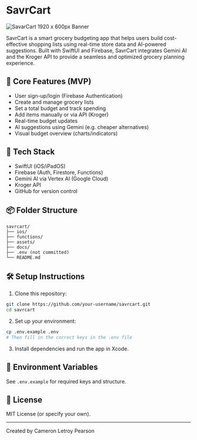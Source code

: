 # SavrCart
![SavarCart 1920 x 600px Banner](https://github.com/user-attachments/assets/4443bb34-b350-4f4c-b03b-476dbe3f128a)

SavrCart is a smart grocery budgeting app that helps users build cost-effective shopping lists using real-time store data and AI-powered suggestions. Built with SwiftUI and Firebase, SavrCart integrates Gemini AI and the Kroger API to provide a seamless and optimized grocery planning experience.

## 🧱 Core Features (MVP)
- User sign-up/login (Firebase Authentication)
- Create and manage grocery lists
- Set a total budget and track spending
- Add items manually or via API (Kroger)
- Real-time budget updates
- AI suggestions using Gemini (e.g. cheaper alternatives)
- Visual budget overview (charts/indicators)

## 🔌 Tech Stack
- SwiftUI (iOS/iPadOS)
- Firebase (Auth, Firestore, Functions)
- Gemini AI via Vertex AI (Google Cloud)
- Kroger API
- GitHub for version control

## 📦 Folder Structure
```
savrcart/
├── ios/
├── functions/
├── assets/
├── docs/
├── .env (not committed)
└── README.md
```

## 🛠 Setup Instructions
1. Clone this repository:
```bash
git clone https://github.com/your-username/savrcart.git
cd savrcart
```

2. Set up your environment:
```bash
cp .env.example .env
# Then fill in the correct keys in the .env file
```

3. Install dependencies and run the app in Xcode.

## 🔐 Environment Variables
See `.env.example` for required keys and structure.

## 📄 License
MIT License (or specify your own).

---
Created by Cameron Letroy Pearson
